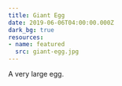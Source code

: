 ```yaml
---
title: Giant Egg
date: 2019-06-06T04:00:00.000Z
dark_bg: true
resources:
- name: featured
  src: giant-egg.jpg
---
```

A very large egg.